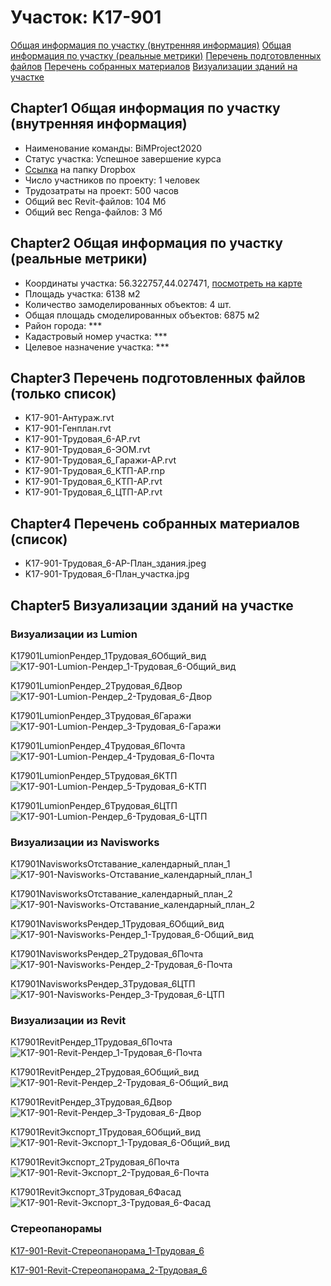 # Участок: K17-901

[Общая информация по участку (внутренняя информация)](#Chapter1)
[Общая информация по участку (реальные метрики)](#Chapter2)
[Перечень подготовленных файлов](#Chapter3)
[Перечень собранных материалов](#Chapter4)
[Визуализации зданий на участке](#Chapter5)

## <a id="test">Chapter1</a> Общая информация по участку (внутренняя информация)
+ Наименование команды: BiMProject2020
+ Статус участка: Успешное завершение курса
+ [Ссылка](https://www.dropbox.com/sh/wvvgv1nw1iqred9/AABos-OKiY2KIy6Jr2Pkrr1aa/K17_901?dl=0) на папку Dropbox
+ Число участников по проекту: 1 человек
+ Трудозатраты на проект: 500 часов
+ Общий вес Revit-файлов: 104 Мб
+ Общий вес Renga-файлов: 3 Мб
## <a id="test">Chapter2</a> Общая информация по участку (реальные метрики)
+ Координаты участка: 56.322757,44.027471, [посмотреть на карте](yandex.ru/maps/47/nizhny-novgorod/?ll=56.322757%2C44.027471&z=19)
+ Площадь участка: 6138 м2
+ Количество замоделированных объектов: 4 шт.
+ Общая площадь смоделированных объектов: 6875 м2
+ Район города: *** 
+ Кадастровый номер участка: *** 
+ Целевое назначение участка: *** 
## <a id="test">Chapter3</a> Перечень подготовленных файлов (только список)
+ K17-901-Антураж.rvt
+ K17-901-Генплан.rvt
+ K17-901-Трудовая_6-АР.rvt
+ K17-901-Трудовая_6-ЭОМ.rvt
+ K17-901-Трудовая_6_Гаражи-АР.rvt
+ K17-901-Трудовая_6_КТП-АР.rnp
+ K17-901-Трудовая_6_КТП-АР.rvt
+ K17-901-Трудовая_6_ЦТП-АР.rvt
## <a id="test">Chapter4</a> Перечень собранных материалов (список)
+ K17-901-Трудовая_6-АР-План_здания.jpeg
+ K17-901-Трудовая_6-План_участка.jpg
## <a id="test">Chapter5</a> Визуализации зданий на участке
### Визуализации из Lumion
K17901LumionРендер_1Трудовая_6Общий_вид
![K17-901-Lumion-Рендер_1-Трудовая_6-Общий_вид](/Images/K17_901/K17-901-Lumion-Рендер_1-Трудовая_6-Общий_вид_Compressed.jpg)

K17901LumionРендер_2Трудовая_6Двор
![K17-901-Lumion-Рендер_2-Трудовая_6-Двор](/Images/K17_901/K17-901-Lumion-Рендер_2-Трудовая_6-Двор_Compressed.jpg)

K17901LumionРендер_3Трудовая_6Гаражи
![K17-901-Lumion-Рендер_3-Трудовая_6-Гаражи](/Images/K17_901/K17-901-Lumion-Рендер_3-Трудовая_6-Гаражи_Compressed.jpg)

K17901LumionРендер_4Трудовая_6Почта
![K17-901-Lumion-Рендер_4-Трудовая_6-Почта](/Images/K17_901/K17-901-Lumion-Рендер_4-Трудовая_6-Почта_Compressed.jpg)

K17901LumionРендер_5Трудовая_6КТП
![K17-901-Lumion-Рендер_5-Трудовая_6-КТП](/Images/K17_901/K17-901-Lumion-Рендер_5-Трудовая_6-КТП_Compressed.jpg)

K17901LumionРендер_6Трудовая_6ЦТП
![K17-901-Lumion-Рендер_6-Трудовая_6-ЦТП](/Images/K17_901/K17-901-Lumion-Рендер_6-Трудовая_6-ЦТП_Compressed.jpg)

### Визуализации из Navisworks
K17901NavisworksОтставание_календарный_план_1
![K17-901-Navisworks-Отставание_календарный_план_1](/Images/K17_901/K17-901-Navisworks-Отставание_календарный_план_1_Compressed.jpg)

K17901NavisworksОтставание_календарный_план_2
![K17-901-Navisworks-Отставание_календарный_план_2](/Images/K17_901/K17-901-Navisworks-Отставание_календарный_план_2_Compressed.jpg)

K17901NavisworksРендер_1Трудовая_6Общий_вид
![K17-901-Navisworks-Рендер_1-Трудовая_6-Общий_вид](/Images/K17_901/K17-901-Navisworks-Рендер_1-Трудовая_6-Общий_вид_Compressed.jpg)

K17901NavisworksРендер_2Трудовая_6Почта
![K17-901-Navisworks-Рендер_2-Трудовая_6-Почта](/Images/K17_901/K17-901-Navisworks-Рендер_2-Трудовая_6-Почта_Compressed.jpg)

K17901NavisworksРендер_3Трудовая_6ЦТП
![K17-901-Navisworks-Рендер_3-Трудовая_6-ЦТП](/Images/K17_901/K17-901-Navisworks-Рендер_3-Трудовая_6-ЦТП_Compressed.jpg)

### Визуализации из Revit
K17901RevitРендер_1Трудовая_6Почта
![K17-901-Revit-Рендер_1-Трудовая_6-Почта](/Images/K17_901/K17-901-Revit-Рендер_1-Трудовая_6-Почта_Compressed.jpg)

K17901RevitРендер_2Трудовая_6Общий_вид
![K17-901-Revit-Рендер_2-Трудовая_6-Общий_вид](/Images/K17_901/K17-901-Revit-Рендер_2-Трудовая_6-Общий_вид_Compressed.jpg)

K17901RevitРендер_3Трудовая_6Двор
![K17-901-Revit-Рендер_3-Трудовая_6-Двор](/Images/K17_901/K17-901-Revit-Рендер_3-Трудовая_6-Двор_Compressed.jpg)

K17901RevitЭкспорт_1Трудовая_6Общий_вид
![K17-901-Revit-Экспорт_1-Трудовая_6-Общий_вид](/Images/K17_901/K17-901-Revit-Экспорт_1-Трудовая_6-Общий_вид_Compressed.jpg)

K17901RevitЭкспорт_2Трудовая_6Почта
![K17-901-Revit-Экспорт_2-Трудовая_6-Почта](/Images/K17_901/K17-901-Revit-Экспорт_2-Трудовая_6-Почта_Compressed.jpg)

K17901RevitЭкспорт_3Трудовая_6Фасад
![K17-901-Revit-Экспорт_3-Трудовая_6-Фасад](/Images/K17_901/K17-901-Revit-Экспорт_3-Трудовая_6-Фасад_Compressed.jpg)

### Стереопанорамы
[K17-901-Revit-Стереопанорама_1-Трудовая_6](https://pano.autodesk.com/pano.html?url=jpgs/d01ae03b-9f3b-40c9-80bf-4c6633a5f944&version=2)

[K17-901-Revit-Стереопанорама_2-Трудовая_6](https://pano.autodesk.com/pano.html?url=jpgs/53830201-f717-466e-ac19-f5765ee0ed53&version=2)

